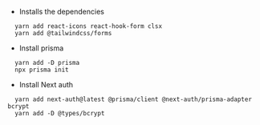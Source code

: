 - Installs the dependencies

```
  yarn add react-icons react-hook-form clsx
  yarn add @tailwindcss/forms
```

- Install prisma

```
  yarn add -D prisma
  npx prisma init
```

- Install Next auth

```
  yarn add next-auth@latest @prisma/client @next-auth/prisma-adapter bcrypt
  yarn add -D @types/bcrypt
```
